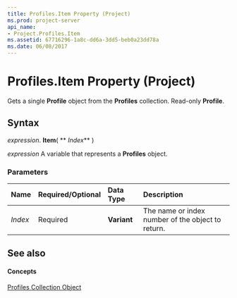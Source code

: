 ```yaml
---
title: Profiles.Item Property (Project)
ms.prod: project-server
api_name:
- Project.Profiles.Item
ms.assetid: 67716296-1a8c-dd6a-3dd5-beb0a23dd78a
ms.date: 06/08/2017
---
```



# Profiles.Item Property (Project)

Gets a single **Profile** object from the **Profiles** collection. Read-only **Profile**.


## Syntax

 _expression_. **Item**( ** _Index_** )

 _expression_ A variable that represents a **Profiles** object.


### Parameters



|**Name**|**Required/Optional**|**Data Type**|**Description**|
|:-----|:-----|:-----|:-----|
| _Index_|Required|**Variant**|The name or index number of the object to return.|

## See also


#### Concepts


[Profiles Collection Object](profiles-object-project.md)
